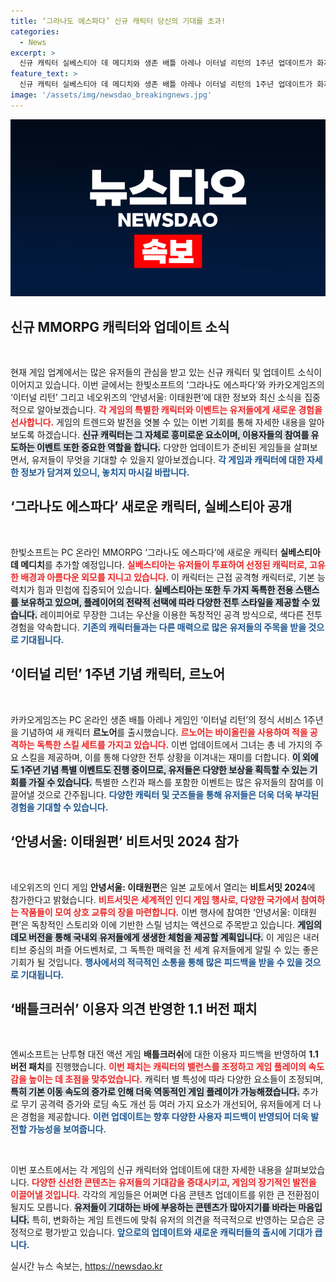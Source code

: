 ```yaml
---
title: ‘그라나도 에스파다’ 신규 캐릭터 당신의 기대를 초과!
categories:
  - News
excerpt: >
  신규 캐릭터 실베스티아 데 메디치와 생존 배틀 아레나 이터널 리턴의 1주년 업데이트가 화제를 모으고 있습니다. 화려한 스킬과 독특한 배경 스토리, 엔씨소프트의 배틀크러쉬 패치까지, 모든 게임 팬들이 놓치지 말아야 할 소식입니다!
feature_text: >
  신규 캐릭터 실베스티아 데 메디치와 생존 배틀 아레나 이터널 리턴의 1주년 업데이트가 화제를 모으고 있습니다. 화려한 스킬과 독특한 배경 스토리, 엔씨소프트의 배틀크러쉬 패치까지, 모든 게임 팬들이 놓치지 말아야 할 소식입니다!
image: '/assets/img/newsdao_breakingnews.jpg'
---
```


<p><img src="/assets/img/newsdao_breakingnews.jpg" alt="implanttips 속보" /></p>

<h2 data-ke-size="size26">신규 MMORPG 캐릭터와 업데이트 소식</h2>

<p data-ke-size="size16">&nbsp;</p>

<p>현재 게임 업계에서는 많은 유저들의 관심을 받고 있는 신규 캐릭터 및 업데이트 소식이 이어지고 있습니다. 이번 글에서는 한빛소프트의 ‘그라나도 에스파다’와 카카오게임즈의 ‘이터널 리턴’ 그리고 네오위즈의 ‘안녕서울: 이태원편’에 대한 정보와 최신 소식을 집중적으로 알아보겠습니다. <b><span style="color: #ee2323;">각 게임의 특별한 캐릭터와 이벤트는 유저들에게 새로운 경험을 선사합니다.</span></b> 게임의 트렌드와 발전을 엿볼 수 있는 이번 기회를 통해 자세한 내용을 알아보도록 하겠습니다. <b><span style="background-color: #21538527;">신규 캐릭터는 그 자체로 흥미로운 요소이며, 이용자들의 참여를 유도하는 이벤트 또한 중요한 역할을 합니다.</span></b> 다양한 업데이트가 준비된 게임들을 살펴보면서, 유저들이 무엇을 기대할 수 있을지 알아보겠습니다. <b><span style="color: #1a5490;">각 게임과 캐릭터에 대한 자세한 정보가 담겨져 있으니, 놓치지 마시길 바랍니다.</span></b></p>

<h2 data-ke-size="size26">‘그라나도 에스파다’ 새로운 캐릭터, 실베스티아 공개</h2>

<p data-ke-size="size16">&nbsp;</p>

<p>한빛소프트는 PC 온라인 MMORPG ‘그라나도 에스파다’에 새로운 캐릭터 <strong>실베스티아 데 메디치</strong>를 추가할 예정입니다. <b><span style="color: #ee2323;">실베스티아는 유저들이 투표하여 선정된 캐릭터로, 고유한 배경과 아름다운 외모를 지니고 있습니다.</span></b> 이 캐릭터는 근접 공격형 캐릭터로, 기본 능력치가 힘과 민첩에 집중되어 있습니다. <b><span style="background-color: #21538527;">실베스티아는 또한 두 가지 독특한 전용 스탠스를 보유하고 있으며, 플레이어의 전략적 선택에 따라 다양한 전투 스타일을 제공할 수 있습니다.</span></b> 레이피어로 무장한 그녀는 우산을 이용한 독창적인 공격 방식으로, 색다른 전투 경험을 약속합니다. <b><span style="color: #1a5490;">기존의 캐릭터들과는 다른 매력으로 많은 유저들의 주목을 받을 것으로 기대됩니다.</span></b></p>

<h2 data-ke-size="size26">‘이터널 리턴’ 1주년 기념 캐릭터, 르노어</h2>

<p data-ke-size="size16">&nbsp;</p>

<p>카카오게임즈는 PC 온라인 생존 배틀 아레나 게임인 ‘이터널 리턴’의 정식 서비스 1주년을 기념하여 새 캐릭터 <strong>르노어</strong>를 출시했습니다. <b><span style="color: #ee2323;">르노어는 바이올린을 사용하여 적을 공격하는 독특한 스킬 세트를 가지고 있습니다.</span></b> 이번 업데이트에서 그녀는 총 네 가지의 주요 스킬을 제공하며, 이를 통해 다양한 전투 상황을 이겨내는 재미를 더합니다. <b><span style="background-color: #21538527;">이 외에도 1주년 기념 특별 이벤트도 진행 중이므로, 유저들은 다양한 보상을 획득할 수 있는 기회를 가질 수 있습니다.</span></b> 특별한 스킨과 패스를 포함한 이벤트는 많은 유저들의 참여를 이끌어낼 것으로 간주됩니다. <b><span style="color: #1a5490;"> 다양한 캐릭터 및 굿즈들을 통해 유저들은 더욱 더욱 부각된 경험을 기대할 수 있습니다.</span></b></p>

<h2 data-ke-size="size26">‘안녕서울: 이태원편’ 비트서밋 2024 참가</h2>

<p data-ke-size="size16">&nbsp;</p>

<p>네오위즈의 인디 게임 <strong>안녕서울: 이태원편</strong>은 일본 교토에서 열리는 <strong>비트서밋 2024</strong>에 참가한다고 밝혔습니다. <b><span style="color: #ee2323;">비트서밋은 세계적인 인디 게임 행사로, 다양한 국가에서 참여하는 작품들이 모여 상호 교류의 장을 마련합니다.</span></b> 이번 행사에 참여한 ‘안녕서울: 이태원편’은 독창적인 스토리와 이에 기반한 스릴 넘치는 액션으로 주목받고 있습니다. <b><span style="background-color: #21538527;">게임의 데모 버전을 통해 국내외 유저들에게 생생한 체험을 제공할 계획입니다.</span></b> 이 게임은 내러티브 중심의 퍼즐 어드벤처로, 그 독특한 매력을 전 세계 유저들에게 알릴 수 있는 좋은 기회가 될 것입니다. <b><span style="color: #1a5490;">행사에서의 적극적인 소통을 통해 많은 피드백을 받을 수 있을 것으로 기대됩니다.</span></b></p>

<h2 data-ke-size="size26">‘배틀크러쉬’ 이용자 의견 반영한 1.1 버전 패치</h2>

<p data-ke-size="size16">&nbsp;</p>

<p>엔씨소프트는 난투형 대전 액션 게임 <strong>배틀크러쉬</strong>에 대한 이용자 피드백을 반영하여 <strong>1.1 버전 패치</strong>를 진행했습니다. <b><span style="color: #ee2323;">이번 패치는 캐릭터의 밸런스를 조정하고 게임 플레이의 속도감을 높이는 데 초점을 맞추었습니다.</span></b> 캐릭터 별 특성에 따라 다양한 요소들이 조정되며, <b><span style="background-color: #21538527;">특히 기본 이동 속도의 증가로 인해 더욱 역동적인 게임 플레이가 가능해졌습니다.</span></b> 추가로 무기 공격력 증가와 로딩 속도 개선 등 여러 가지 요소가 개선되어, 유저들에게 더 나은 경험을 제공합니다. <b><span style="color: #1a5490;">이런 업데이트는 향후 다양한 사용자 피드백이 반영되어 더욱 발전할 가능성을 보여줍니다.</span></b></p>

<p data-ke-size="size16">&nbsp;</p> 

<p>이번 포스트에서는 각 게임의 신규 캐릭터와 업데이트에 대한 자세한 내용을 살펴보았습니다. <b><span style="color: #ee2323;">다양한 신선한 콘텐츠는 유저들의 기대감을 증대시키고, 게임의 장기적인 발전을 이끌어낼 것입니다.</span></b> 각각의 게임들은 어쩌면 다음 콘텐츠 업데이트를 위한 큰 전환점이 될지도 모릅니다. <b><span style="background-color: #21538527;">유저들이 기대하는 바에 부응하는 콘텐츠가 많아지기를 바라는 마음입니다.</span></b> 특히, 변화하는 게임 트렌드에 맞춰 유저의 의견을 적극적으로 반영하는 모습은 긍정적으로 평가받고 있습니다. <b><span style="color: #1a5490;">앞으로의 업데이트와 새로운 캐릭터들의 출시에 기대가 큽니다.</span></b></p>
실시간 뉴스 속보는, <a href="https://newsdao.kr" rel="dofollow">https://newsdao.kr</a>


